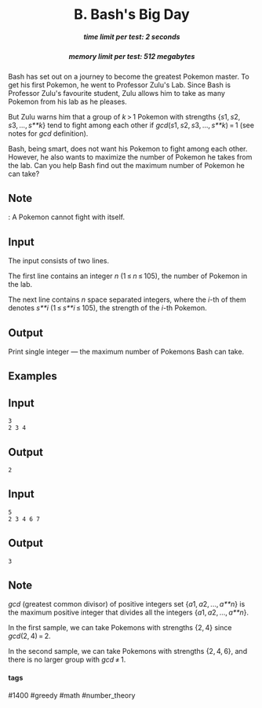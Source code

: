<h1 style='text-align: center;'> B. Bash's Big Day</h1>

<h5 style='text-align: center;'>time limit per test: 2 seconds</h5>
<h5 style='text-align: center;'>memory limit per test: 512 megabytes</h5>

Bash has set out on a journey to become the greatest Pokemon master. To get his first Pokemon, he went to Professor Zulu's Lab. Since Bash is Professor Zulu's favourite student, Zulu allows him to take as many Pokemon from his lab as he pleases.

But Zulu warns him that a group of *k* > 1 Pokemon with strengths {*s*1, *s*2, *s*3, ..., *s**k*} tend to fight among each other if *gcd*(*s*1, *s*2, *s*3, ..., *s**k*) = 1 (see notes for *gcd* definition).

Bash, being smart, does not want his Pokemon to fight among each other. However, he also wants to maximize the number of Pokemon he takes from the lab. Can you help Bash find out the maximum number of Pokemon he can take? 

## Note

: A Pokemon cannot fight with itself.

## Input

The input consists of two lines.

The first line contains an integer *n* (1 ≤ *n* ≤ 105), the number of Pokemon in the lab.

The next line contains *n* space separated integers, where the *i*-th of them denotes *s**i* (1 ≤ *s**i* ≤ 105), the strength of the *i*-th Pokemon.

## Output

Print single integer — the maximum number of Pokemons Bash can take.

## Examples

## Input


```
3  
2 3 4  

```
## Output


```
2  

```
## Input


```
5  
2 3 4 6 7  

```
## Output


```
3  

```
## Note

*gcd* (greatest common divisor) of positive integers set {*a*1, *a*2, ..., *a**n*} is the maximum positive integer that divides all the integers {*a*1, *a*2, ..., *a**n*}.

In the first sample, we can take Pokemons with strengths {2, 4} since *gcd*(2, 4) = 2.

In the second sample, we can take Pokemons with strengths {2, 4, 6}, and there is no larger group with *gcd* ≠ 1.



#### tags 

#1400 #greedy #math #number_theory 